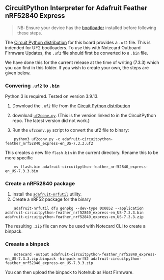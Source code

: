
## CircuitPython Interpreter for Adafruit Feather nRF52840 Express

> NB: Ensure your device has the [bootloader](../bootloader/README.md) installed before following these steps.

The [Circuit Python distribution](https://circuitpython.org/board/feather_nrf52840_express/) for this board provides a `.uf2` file. This is indended for UF2 bootloaders. To use this with Notecard Outboard Firmware Updates, the `.uf2` file should first be converted to a `.bin` file.

We have done this for the current release at the time of writing (7.3.3) which you can find in this folder. If you wish to create your own, the steps are given below.

### Convering `.uf2` to `.bin`

Python 3 is required. Tested on version 3.9.13.

1. Download the `.uf2` file from the [Circuit Python distribution](https://circuitpython.org/board/feather_nrf52840_express/)

2. download [`uf2conv.py`](https://github.com/microsoft/uf2/blob/19615407727073e36d81bf239c52108ba92e7660/utils/uf2conv.py). (This is the version linked to in the CircuitPython repo. The latest version did not work.)

3. Run the `uf2conv.py` script to convert the uf2 file to binary:

```
    python3 uf2conv.py -c adafruit-circuitpython-feather_nrf52840_express-en_US-7.3.3.uf2
```

This creates a new file `flash.bin` in the current directory. Rename this to be more specific

```
    mv flash.bin adafruit-circuitpython-feather_nrf52840_express-en_US-7.3.3.bin
```

### Create a nRF52840 package

1. Install the [`adafruit-nrfutil`](https://github.com/adafruit/Adafruit_nRF52_nrfutil) utility.
2. Create a nRF52 package for the binary
```
    adafruit-nrfutil dfu genpkg --dev-type 0x0052 --application adafruit-circuitpython-feather_nrf52840_express-en_US-7.3.3.bin adafruit-circuitpython-feather_nrf52840_express-en_US-7.3.3.zip
```

The resulting `.zip` file can now be used with Notecard CLI to create a binpack.

### Creaate a binpack

```
    notecard -output adafruit-circuitpython-feather_nrf52840_express-en_US-7.3.3.zip.binpack -binpack nrf52 adafruit-circuitpython-feather_nrf52840_express-en_US-7.3.3.zip
```

You can then upload the binpack to Notehub as Host Firmware.
